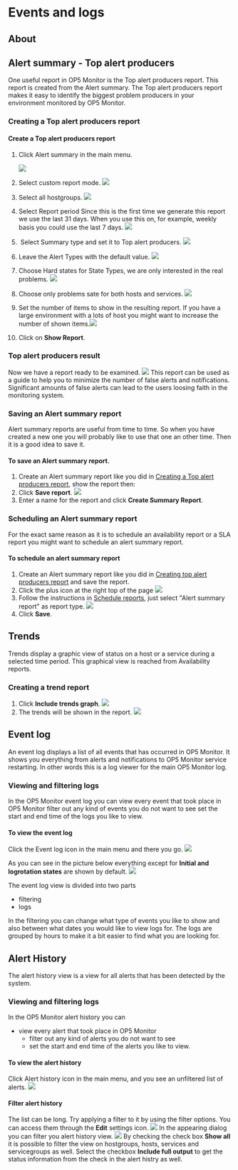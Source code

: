 # Events and logs

## About

## Alert summary - Top alert producers

One useful report in OP5 Monitor is the Top alert producers report. This report is created from the Alert summary.
 The Top alert producers report makes it easy to identify the biggest problem producers in your environment monitored by OP5 Monitor.

### Creating a Top alert producers report

#### Create a Top alert producers report

1. Click Alert summary in the main menu.

    ![](images/16482316/16678946.png)

2. Select custom report mode.
    ![](images/16482316/16678947.png)
3. Select all hostgroups.
    ![](images/16482316/16678948.png)
4. Select Report period Since this is the first time we generate this report we use the last 31 days. When you use this on, for example, weekly basis you could use the last 7 days. ![](images/16482316/16678945.png)
5.  Select Summary type and set it to Top alert producers.
    ![](images/16482316/16678949.png)
6. Leave the Alert Types with the default value.
    ![](images/16482316/16678952.png)
7. Choose Hard states for State Types, we are only interested in the real problems.
     ![](images/16482316/16678950.png)
8. Choose only problems sate for both hosts and services.
    ![](images/16482316/16678954.png)
9. Set the number of items to show in the resulting report. If you have a large environment with a lots of host you might want to increase the number of shown items.![](images/16482316/16678951.png)
10. Click on **Show Report**.

### Top alert producers result

Now we have a report ready to be examined.
![](images/16482316/16678956.png)
 This report can be used as a guide to help you to minimize the number of false alerts and notifications. Significant amounts of false alerts can lead to the users loosing faith in the monitoring system.

### Saving an Alert summary report

Alert summary reports are useful from time to time. So when you have created a new one you will probably like to use that one an other time. Then it is a good idea to save it.

#### To save an Alert summary report.

1. Create an Alert summary report like you did in [Creating a Top alert producers report](#Eventsandlogs-Creatingtopalertproducersreport), show the report then:
2. Click **Save report**.
    ![](images/16482316/16678955.png)
3. Enter a name for the report and click **Create Summary Report**.

### Scheduling an Alert summary report

For the exact same reason as it is to schedule an availability report or a SLA report you might want to schedule an alert summary report.

#### To schedule an alert summary report

1. Create an Alert summary report like you did in [Creating top alert producers report](#Eventsandlogs-Creatingtopalertproducersreport) and save the report.
2. Click the plus icon at the right top of the page
    ![](images/16482316/16678953.png)
3. Follow the instructions in [Schedule reports](Reports_16482315.html#Reports-schedule_reports), just select "Alert summary report" as report type.
     ![](images/16482316/16678958.png)
4. Click **Save**.

## Trends

Trends display a graphic view of status on a host or a service during a selected time period. This graphical view is reached from Availability reports.

### Creating a trend report

1. Click **Include trends graph**.
    ![](images/16482316/16678957.png)
2. The trends will be shown in the report.
    ![](images/16482316/16679215.png)

## Event log

An event log displays a list of all events that has occurred in OP5 Monitor. It shows you everything from alerts and notifications to OP5 Monitor service restarting. In other words this is a log viewer for the main OP5 Monitor log.

### Viewing and filtering logs

In the OP5 Monitor event log you can
 view every event that took place in OP5 Monitor
 filter out any kind of events you do not want to see
 set the start and end time of the logs you like to view.

#### To view the event log

Click the Event log icon in the main menu and there you go.
![](images/16482316/16679217.png)

As you can see in the picture below everything except for **Initial and logrotation states** are shown by default.
![](images/16482316/16679216.png)

The event log view is divided into two parts

- filtering
- logs

In the filtering you can change what type of events you like to show and also between what dates you would like to view logs for.
 The logs are grouped by hours to make it a bit easier to find what you are looking for.

## Alert History

The alert history view is a view for all alerts that has been detected by the system.

### Viewing and filtering logs

In the OP5 Monitor alert history you can

- view every alert that took place in OP5 Monitor
  - filter out any kind of alerts you do not want to see
  - set the start and end time of the alerts you like to view.

#### To view the alert history

Click Alert history icon in the main menu, and you see an unfiltered list of alerts.
![](images/16482316/16679219.png)

#### Filter alert history

The list can be long. Try applying a filter to it by using the filter options. You can access them through the **Edit** settings icon.
![](images/16482316/16679220.png)
 In the appearing dialog you can filter you alert history view.
 ![](images/16482316/16679218.png)
 By checking the check box **Show all** it is possible to filter the view on hostgroups, hosts, services and servicegroups as well.
 Select the checkbox **Include full output** to get the status information from the check in the alert histry as well.
